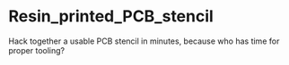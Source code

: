 # Resin_printed_PCB_stencil
Hack together a usable PCB stencil in minutes, because who has time for proper tooling?
